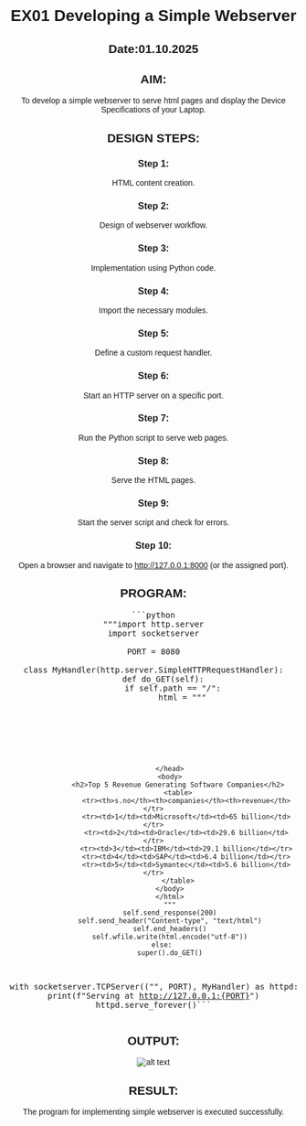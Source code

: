# EX01 Developing a Simple Webserver
## Date:01.10.2025

## AIM:
To develop a simple webserver to serve html pages and display the Device Specifications of your Laptop.

## DESIGN STEPS:
### Step 1: 
HTML content creation.

### Step 2:
Design of webserver workflow.

### Step 3:
Implementation using Python code.

### Step 4:
Import the necessary modules.

### Step 5:
Define a custom request handler.

### Step 6:
Start an HTTP server on a specific port.

### Step 7:
Run the Python script to serve web pages.

### Step 8:
Serve the HTML pages.

### Step 9:
Start the server script and check for errors.

### Step 10:
Open a browser and navigate to http://127.0.0.1:8000 (or the assigned port).

## PROGRAM:
<pre>
```python
"""import http.server
import socketserver

PORT = 8080

class MyHandler(http.server.SimpleHTTPRequestHandler):
    def do_GET(self):
        if self.path == "/":
            html = """
            <!DOCTYPE html>
            <html>
            <head>
                <title>Top 5 Revenue Generating Software Companies</title>
                <style>
                    body { font-family: Arial, sans-serif; text-align: center; margin-top: 30px; }
                    table { border-collapse: collapse; margin: auto; width: 60%; }
                    th, td { border: 1px solid black; padding: 10px; text-align: center; }
                    th { background-color: #d9d9d9; }
                </style>
            </head>
            <body>
                <h2>Top 5 Revenue Generating Software Companies</h2>
                <table>
                    <tr><th>s.no</th><th>companies</th><th>revenue</th></tr>
                    <tr><td>1</td><td>Microsoft</td><td>65 billion</td></tr>
                    <tr><td>2</td><td>Oracle</td><td>29.6 billion</td></tr>
                    <tr><td>3</td><td>IBM</td><td>29.1 billion</td></tr>
                    <tr><td>4</td><td>SAP</td><td>6.4 billion</td></tr>
                    <tr><td>5</td><td>Symantec</td><td>5.6 billion</td></tr>
                </table>
            </body>
            </html>
            """
            self.send_response(200)
            self.send_header("Content-type", "text/html")
            self.end_headers()
            self.wfile.write(html.encode("utf-8"))
        else:
            super().do_GET()

with socketserver.TCPServer(("", PORT), MyHandler) as httpd:
    print(f"Serving at http://127.0.0.1:{PORT}")
    httpd.serve_forever()```</pre>
## OUTPUT:
![alt text](<Screenshot (19).png>)
## RESULT:
The program for implementing simple webserver is executed successfully.
